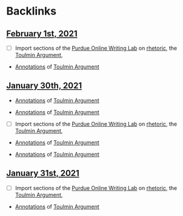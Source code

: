 
# Backlinks
## [February 1st, 2021](<February 1st, 2021.md>)
- [ ] Import sections of the [Purdue Online Writing Lab](<Purdue Online Writing Lab.md>) on [rhetoric](<rhetoric.md>), the [Toulmin Argument](<Toulmin Argument.md>),

- [Annotations](<Annotations.md>) of [Toulmin Argument](<Toulmin Argument.md>)

## [January 30th, 2021](<January 30th, 2021.md>)
- [Annotations](<Annotations.md>) of [Toulmin Argument](<Toulmin Argument.md>)

- [Annotations](<Annotations.md>) of [Toulmin Argument](<Toulmin Argument.md>)

- [ ] Import sections of the [Purdue Online Writing Lab](<Purdue Online Writing Lab.md>) on [rhetoric](<rhetoric.md>), the [Toulmin Argument](<Toulmin Argument.md>),

- [Annotations](<Annotations.md>) of [Toulmin Argument](<Toulmin Argument.md>)

- [Annotations](<Annotations.md>) of [Toulmin Argument](<Toulmin Argument.md>)

## [January 31st, 2021](<January 31st, 2021.md>)
- [ ] Import sections of the [Purdue Online Writing Lab](<Purdue Online Writing Lab.md>) on [rhetoric](<rhetoric.md>), the [Toulmin Argument](<Toulmin Argument.md>),

- [Annotations](<Annotations.md>) of [Toulmin Argument](<Toulmin Argument.md>)

